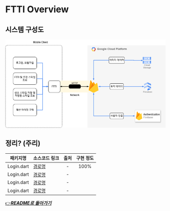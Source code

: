 # FTTI Overview

## 시스템 구성도

![시스템구성도](/Doc/Diagrams/시스템구성도_20240607수정.png)

## 정리? (주리)

| 패키지명        | 소스코드 링크                                   | 출처 | 구현 정도 |
| ----------- | ------------------------------------------ | :---: | :---: |
| Login.dart | [경로명](경로)                  | - | 100% |
| Login.dart | [경로명](경로)                  | - | |
| Login.dart | [경로명](경로)                  | - | |
| Login.dart | [경로명](경로)                  | - | |

[👉***README로 돌아가기***](https://github.com/CSID-DGU/2024-1-OSSProj-ComfyRide-01)